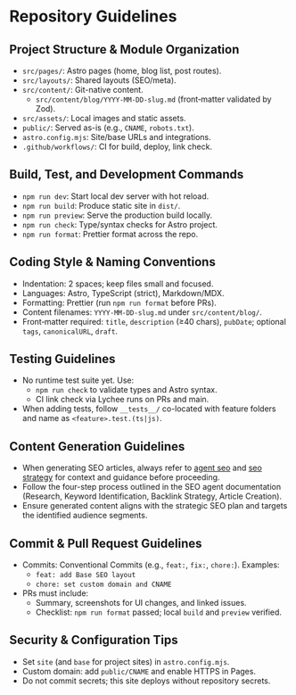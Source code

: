 # Repository Guidelines

## Project Structure & Module Organization

- `src/pages/`: Astro pages (home, blog list, post routes).
- `src/layouts/`: Shared layouts (SEO/meta).
- `src/content/`: Git-native content.
  - `src/content/blog/YYYY-MM-DD-slug.md` (front‑matter validated by Zod).
- `src/assets/`: Local images and static assets.
- `public/`: Served as-is (e.g., `CNAME`, `robots.txt`).
- `astro.config.mjs`: Site/base URLs and integrations.
- `.github/workflows/`: CI for build, deploy, link check.

## Build, Test, and Development Commands

- `npm run dev`: Start local dev server with hot reload.
- `npm run build`: Produce static site in `dist/`.
- `npm run preview`: Serve the production build locally.
- `npm run check`: Type/syntax checks for Astro project.
- `npm run format`: Prettier format across the repo.

## Coding Style & Naming Conventions

- Indentation: 2 spaces; keep files small and focused.
- Languages: Astro, TypeScript (strict), Markdown/MDX.
- Formatting: Prettier (run `npm run format` before PRs).
- Content filenames: `YYYY-MM-DD-slug.md` under `src/content/blog/`.
- Front‑matter required: `title`, `description` (≥40 chars), `pubDate`; optional `tags`, `canonicalURL`, `draft`.

## Testing Guidelines

- No runtime test suite yet. Use:
  - `npm run check` to validate types and Astro syntax.
  - CI link check via Lychee runs on PRs and main.
- When adding tests, follow `__tests__/` co-located with feature folders and name as `<feature>.test.(ts|js)`.

## Content Generation Guidelines

- When generating SEO articles, always refer to [agent seo](/docs/agent-seo-article.md) and [seo strategy](/SEO_Strategy_Plan.md) for context and guidance before proceeding.
- Follow the four-step process outlined in the SEO agent documentation (Research, Keyword Identification, Backlink Strategy, Article Creation).
- Ensure generated content aligns with the strategic SEO plan and targets the identified audience segments.

## Commit & Pull Request Guidelines

- Commits: Conventional Commits (e.g., `feat:`, `fix:`, `chore:`). Examples:
  - `feat: add Base SEO layout`
  - `chore: set custom domain and CNAME`
- PRs must include:
  - Summary, screenshots for UI changes, and linked issues.
  - Checklist: `npm run format` passed; local `build` and `preview` verified.

## Security & Configuration Tips

- Set `site` (and `base` for project sites) in `astro.config.mjs`.
- Custom domain: add `public/CNAME` and enable HTTPS in Pages.
- Do not commit secrets; this site deploys without repository secrets.
